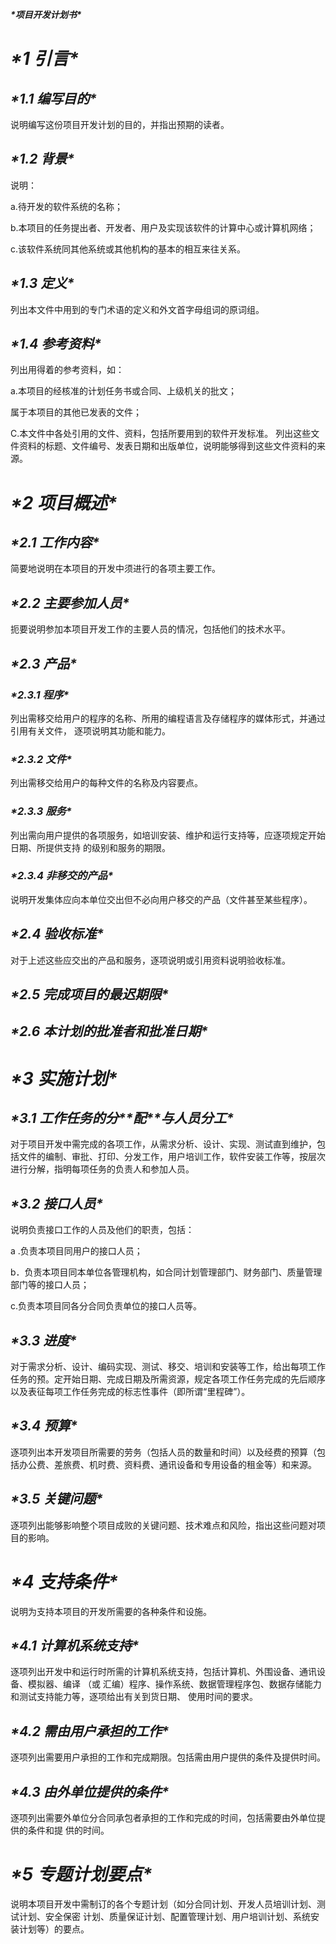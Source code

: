 ***\*项目开发计划书\****

# ***\*1 引言\****

## ***\*1.1 编写目的\**** 

说明编写这份项目开发计划的目的，并指出预期的读者。

## ***\*1.2 背景\****

说明：

a.待开发的软件系统的名称；

b.本项目的任务提出者、开发者、用户及实现该软件的计算中心或计算机网络；

c.该软件系统同其他系统或其他机构的基本的相互来往关系。

## ***\*1.3 定义\**** 

列出本文件中用到的专门术语的定义和外文首字母组词的原词组。

## ***\*1.4 参考资料\****

列出用得着的参考资料，如：

a.本项目的经核准的计划任务书或合同、上级机关的批文；

属于本项目的其他已发表的文件；

C.本文件中各处引用的文件、资料，包括所要用到的软件开发标准。 列出这些文件资料的标题、文件编号、发表日期和出版单位，说明能够得到这些文件资料的来源。

# ***\*2 项目概述\**** 

## ***\*2.1 工作内容\****

简要地说明在本项目的开发中须进行的各项主要工作。

## ***\*2.2 主要参加人员\****

扼要说明参加本项目开发工作的主要人员的情况，包括他们的技术水平。

## ***\*2.3 产品\****

### ***\*2.3.1 程序\****

列出需移交给用户的程序的名称、所用的编程语言及存储程序的媒体形式，并通过引用有关文件， 逐项说明其功能和能力。 

### ***\*2.3.2 文件\****

列出需移交给用户的每种文件的名称及内容要点。 

### ***\*2.3.3 服务\****

列出需向用户提供的各项服务，如培训安装、维护和运行支持等，应逐项规定开始日期、所提供支持 的级别和服务的期限。

### ***\*2.3.4 非移交的产品\**** 

说明开发集体应向本单位交出但不必向用户移交的产品（文件甚至某些程序）。

## ***\*2.4 验收标准\**** 

对于上述这些应交出的产品和服务，逐项说明或引用资料说明验收标准。

## ***\*2.5 完成项目的最迟期限\**** 

## ***\*2.6 本计划的批准者和批准日期\**** 

# ***\*3 实施计划\**** 

## ***\*3.1 工作任务的分\*******\*配\*******\*与人员分工\**** 

对于项目开发中需完成的各项工作，从需求分析、设计、实现、测试直到维护，包括文件的编制、审批、打印、分发工作，用户培训工作，软件安装工作等，按层次进行分解，指明每项任务的负责人和参加人员。

## ***\*3.2 接口人员\****

说明负责接口工作的人员及他们的职责，包括：

a .负责本项目同用户的接口人员；

  b．负责本项目同本单位各管理机构，如合同计划管理部门、财务部门、质量管理部门等的接口人员；  

c.负责本项目同各分合同负责单位的接口人员等。 

## ***\*3.3 进度\**** 

对于需求分析、设计、编码实现、测试、移交、培训和安装等工作，给出每项工作任务的预。定开始日期、完成日期及所需资源，规定各项工作任务完成的先后顺序以及表征每项工作任务完成的标志性事件（即所谓“里程碑”）。 

## ***\*3.4 预算\**** 

  逐项列出本开发项目所需要的劳务（包括人员的数量和时间）以及经费的预算（包括办公费、差旅费、机时费、资料费、通讯设备和专用设备的租金等）和来源。

## ***\*3.5 关键问题\****

逐项列出能够影响整个项目成败的关键问题、技术难点和风险，指出这些问题对项目的影响。

# ***\*4 支持条件\****

说明为支持本项目的开发所需要的各种条件和设施。

## ***\*4.1 计算机系统支持\****

逐项列出开发中和运行时所需的计算机系统支持，包括计算机、外围设备、通讯设备、模拟器、编译 （或 汇编）程序、操作系统、数据管理程序包、数据存储能力和测试支持能力等，逐项给出有关到货日期、 使用时间的要求。

## ***\*4.2 需由用户承担的工作\****

逐项列出需要用户承担的工作和完成期限。包括需由用户提供的条件及提供时间。

## ***\*4.3 由外单位提供的条件\**** 

逐项列出需要外单位分合同承包者承担的工作和完成的时间，包括需要由外单位提供的条件和提 供的时间。 

# ***\*5 专题计划要点\****

说明本项目开发中需制订的各个专题计划（如分合同计划、开发人员培训计划、测试计划、安全保密 计划、质量保证计划、配置管理计划、用户培训计划、系统安装计划等）的要点。